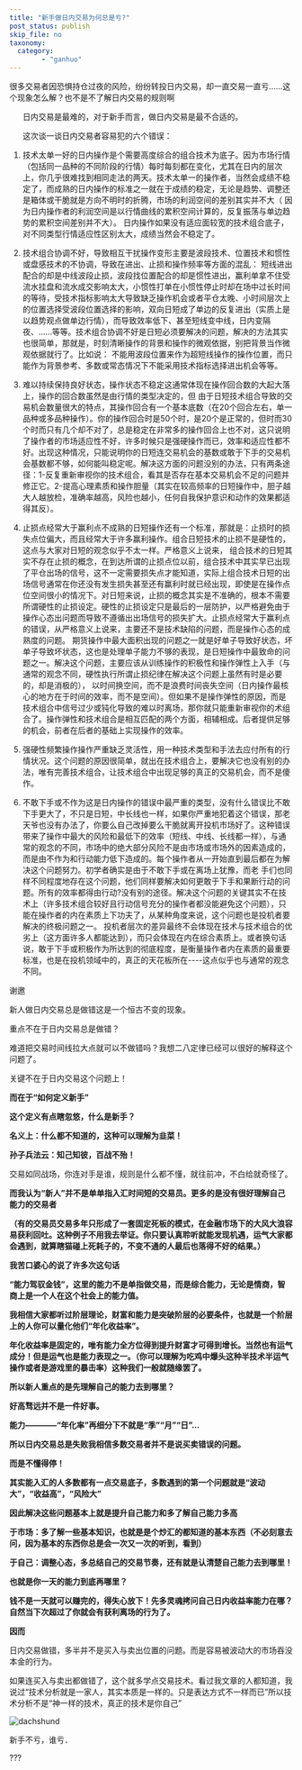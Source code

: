 ```yaml
---
title: "新手做日内交易为何总是亏?"
post_status: publish
skip_file: no
taxonomy:
  category:
        - "ganhuo"
---
```


很多交易者因恐惧持仓过夜的风险，纷纷转投日内交易，却一直交易一直亏……这个现象怎么解？也不是不了解日内交易的规则啊

      日内交易是最难的，对于新手而言，做日内交易是最不合适的。

      这次谈一谈日内交易者容易犯的六个错误：

1. 技术太单一好的日内操作是个需要高度综合的组合技术为底子。因为市场行情（包括同一品种的不同阶段的行情）每时每刻都在变化，尤其在日内的层次上，你几乎很难找到相同走法的两天。技术太单一的操作者，当然会成绩不稳定了，而成熟的日内操作的标准之一就在于成绩的稳定，无论是趋势、调整还是箱体或干脆就是方向不明时的折腾，市场的利润空间的差别其实并不大（ 因为日内操作者的利润空间是以行情曲线的累积空间计算的，反复振荡与单边趋势的累积空间差别并不大）。 日内操作如果没有适应面较宽的技术组合底子，对不同类型行情适应性区别太大，成绩当然会不稳定了。
    
2. 技术组合协调不好，导致相互干扰操作变形主要是波段技术、位置技术和惯性或盘感技术的不协调，导致在进出、止损和操作频率等方面的混乱： 短线进出配合的却是中线波段止损，波段找位置配合的却是惯性进出，赢利单拿不住受流水挂盘和流水成交影响太大，小惯性打单在小惯性停止时却在场中过长时间的等待，受技术指标影响太大导致缺乏操作机会或者平仓太晚、小时间层次上的位置选择受波段位置选择的影响，双向日短成了单边的反复进出（实质上是以趋势观点做单边行情），而导致效率低下、甚至短线变中线，日内变隔夜、……等等。技术组合协调不好是日短必须要解决的问题，解决的方法其实也很简单，那就是，时刻清晰操作的背景和操作的微观依据，别把背景当作微观依据就行了。比如说： 不能用波段位置来作为超短线操作的操作位置，而只能作为背景参考、多数或常态情况下不能采用技术指标选择进出机会等等。
    
3. 难以持续保持良好状态，操作状态不稳定这通常体现在操作回合数的大起大落上，操作的回合数虽然是由行情的类型决定的，但 由于日短技术组合导致的交易机会数量很大的特点，其操作回合有一个基本底数（在20个回合左右，单一品种或多品种操作）。你的操作回合时是50个时，是20个是正常的，但时而30个时而只有几个却不对了，总是稳定在非常多的操作回合上也不对，这只说明了操作者的市场适应性不好，许多时候只是强硬操作而已，效率和适应性都不好。出现这种情况，只能说明你的日短连交易机会的基数或敢于下手的交易机会基数都不够，如何能叫稳定呢。解决这方面的问题没别的办法，只有两条途径：1-反复重新审视你的技术组合，看其是否存在基本交易机会不足的问题并修正它。2-提高心理素质和操作胆量（其实在较高频率的日短操作中，胆子越大人越放检，准确率越高，风险也越小，任何自我保护意识和动作的效果都适得其反）。
    
4. 止损点经常大于赢利点不成熟的日短操作还有一个标准，那就是：止损时的损失点位偏大，而且经常大于许多赢利操作。组合日短技术的止损不是硬性的，这点与大家对日短的观念似乎不太一样。严格意义上说来， 组合技术的日短其实不存在止损的概念，在到达所谓的止损点位以前，组合技术中其实早已出现了平仓出场的信号，这不一定需要损失点才能知道，实际上组合技术日短的出场信号通常在你还没有发生损失甚至还有赢利时就已经出现，即使是在操作点位空间很小的情况下。对日短来说，止损的概念其实是不准确的，根本不需要所谓硬性的止损设定。硬性的止损设定只是最后的一层防护，以严格避免由于操作心态出问题而导致不遵循出出场信号的损失扩大。止损点经常大于赢利点的错误，从严格意义上说来，主要还不是技术缺陷的问题，而是操作心态的成熟度的问题。 期货操作中最大面积出现的问题之一就是好单子导致好状态，坏单子导致坏状态，这也是处理单子能力不够的表现，是日短操作中最致命的问题之一。解决这个问题，主要应该从训练操作的积极性和操作弹性上入手（与通常的观念不同，硬性执行所谓止损纪律在解决这个问题上虽然有时是必要的，却是消极的）， 以时间换空间，而不是浪费时间丧失空间（日内操作最核心的地方在于时间的效率，而不是空间）。但如果不是操作弹性的原因，而是技术组合中信号过少或钝化导致的难以时离场，那你就只能重新审视你的术组合了。操作弹性和技术组合是相互匹配的两个方面，相辅相成。后者提供足够的机会，前者在后者的基础上实现操作的效率。
    
5. 强硬性频繁操作操作严重缺乏灵活性，用一种技术类型和手法去应付所有的行情状况。这个问题的原因很简单，就出在技术组合上，要解决它也没有别的办法，唯有完善技术组合，让技术组合中出现足够的真正的交易机会，而不是傻作。
    
6. 不敢下手或不作为这是日内操作的错误中最严重的类型，没有什么错误比不敢下手更大了，不只是日短，中长线也一样，如果你严重地犯着这个错误，那老天爷也没有办法了，你要么自己改掉要么干脆就离开投机市场好了。这种错误带来了操作中最大的风险和最低下的效率（短线、中线、长线都一样），与通常的观念的不同，市场中的绝大部分风险不是由市场或市场外的因素造成的，而是由不作为和行动能力低下造成的。每个操作者从一开始直到最后都在为解决这个问题努力。初学者确实是由于不敢下手或在离场上犹豫，而老 手们也同样不同程度地存在这个问题，他们同样要解决如何更敢于下手和果断行动的问题。所有的效率都得由行动?没有别的途径。解决这个问题的关键其实不在技术上（许多技术组合较好且行动信号充分的操作者都没能避免这个问题），只能在操作者的内在素质上下功夫了，从某种角度来说，这个问题也是投机者要解决的终极问题之一。 投机者层次的差异最终不会体现在技术与技术组合的优劣上（这方面许多人都能达到），而只会体现在内在综合素质上。或者换句话说，敢于下手或积极作为所达到的彻底程度，是衡量操作者内在素质的最重要标准，也是在投机领域中的，真正的天花板所在----这点似乎也与通常的观念不同。
    

谢邀

新人做日内交易总是做错这是一个恒古不变的现象。

重点不在于日内交易总是做错？

难道把交易时间线拉大点就可以不做错吗？我想二八定律已经可以很好的解释这个问题了。

关键不在于日内交易这个问题上！

**而在于“如何定义新手”**

**这个定义有点瞎忽悠，什么是新手？**

**名义上：什么都不知道的，这种可以理解为韭菜！**

**孙子兵法云：知己知彼，百战不殆！**

交易如同战场，你连对手是谁，规则是什么都不懂，就往前冲，不白给就奇怪了。

**而我认为“新人”并不是单单指入汇时间短的交易员。更多的是没有很好理解自己能力的交易者**

**（有的交易员交易多年只形成了一套固定死板的模式，在金融市场下的大风大浪容易获利回吐。这种例子不用我去举证。你只要认真聆听就能发现机遇，运气大家都会遇到，就算瞎猫碰上死耗子的，不变不通的人最后也落得不好的结果。）**

**我苦口婆心的说了许多次这句话**

**“能力驾驭金钱”，这里的能力不是单指做交易，而是综合能力，无论是情商，智商上是一个人在这个社会上的能力值。**

**我相信大家都听过阶层理论，财富和能力是突破阶层的必要条件，也就是一个阶层上的人你可以量化他们“年化收益率”。**

**年化收益率是固定的，唯有能力全方位得到提升财富才可得到增长。当然也有运气成分！但是运气也是能力表现之一。（你可以理解为吃鸡中爆头这种半技术半运气操作或者是游戏里的暴击率）这种我们一般就随缘罢了。**

**所以新人重点的是先理解自己的能力去到哪里？**

**好高骛远并不是一件好事。**

**能力————“年化率”再细分下不就是“季”“月”“日”…**

**所以日内交易总是失败我相信多数交易者并不是说买卖错误的问题。**

**而是不懂得停！**

**其实能入汇的人多数都有一点交易底子，多数遇到的第一个问题就是“波动大”，“收益高”，“风险大”**

**因此解决这些问题基本上就是提升自己能力和多了解自己能力多高**

**于市场：多了解一些基本知识，也就是是个炒汇的都知道的基本东西（不必刻意去问，因为基本的东西你总是会一次又一次的听到，看到）**

**于自己：调整心态，多总结自己的交易节奏，还有就是认清楚自己能力去到哪里！**

**也就是你一天的能力到底再哪里？**

**钱不是一天就可以赚完的，得失心放下！先多灵魂拷问自己日内收益率能力在哪？自然当下次超过了你就会有获利离场的行为了。**

**因而**

日内交易做错，多半并不是买入与卖出位置的问题。而是容易被波动大的市场吞没本金的行为。

如果连买入与卖出都做错了，这个就多学点交易技术。看过我文章的人都知道，我说过“技术分析就是一家人，其实本质是一样的。只是表达方式不一样而已”所以技术分析不是“神一样的技术，真正的技术是你自己”

![dachshund](https://cdn.fendou.la/funstoutiao/2020/12/104307730.jpg)

新手不亏，谁亏．

???
